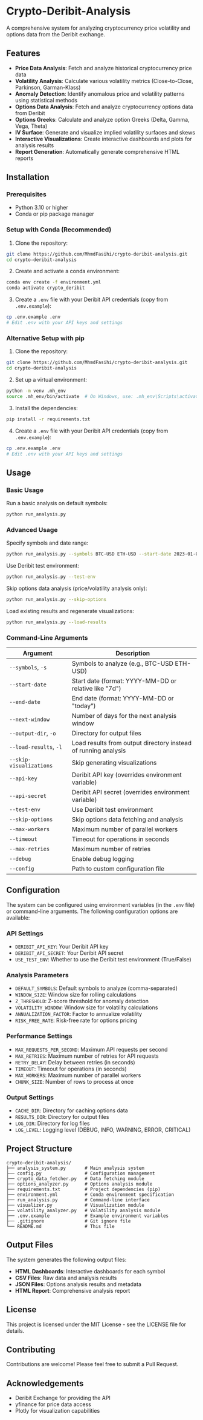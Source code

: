 # Crypto-Deribit-Analysis

A comprehensive system for analyzing cryptocurrency price volatility and options data from the Deribit exchange.

## Features

- **Price Data Analysis**: Fetch and analyze historical cryptocurrency price data
- **Volatility Analysis**: Calculate various volatility metrics (Close-to-Close, Parkinson, Garman-Klass)
- **Anomaly Detection**: Identify anomalous price and volatility patterns using statistical methods
- **Options Data Analysis**: Fetch and analyze cryptocurrency options data from Deribit
- **Options Greeks**: Calculate and analyze option Greeks (Delta, Gamma, Vega, Theta)
- **IV Surface**: Generate and visualize implied volatility surfaces and skews
- **Interactive Visualizations**: Create interactive dashboards and plots for analysis results
- **Report Generation**: Automatically generate comprehensive HTML reports

## Installation

### Prerequisites

- Python 3.10 or higher
- Conda or pip package manager

### Setup with Conda (Recommended)

1. Clone the repository:
```bash
git clone https://github.com/MhmdFasihi/crypto-deribit-analysis.git
cd crypto-deribit-analysis
```

2. Create and activate a conda environment:
```bash
conda env create -f environment.yml
conda activate crypto_deribit
```

3. Create a `.env` file with your Deribit API credentials (copy from `.env.example`):
```bash
cp .env.example .env
# Edit .env with your API keys and settings
```

### Alternative Setup with pip

1. Clone the repository:
```bash
git clone https://github.com/MhmdFasihi/crypto-deribit-analysis.git
cd crypto-deribit-analysis
```

2. Set up a virtual environment:
```bash
python -m venv .mh_env
source .mh_env/bin/activate  # On Windows, use: .mh_env\Scripts\activate
```

3. Install the dependencies:
```bash
pip install -r requirements.txt
```

4. Create a `.env` file with your Deribit API credentials (copy from `.env.example`):
```bash
cp .env.example .env
# Edit .env with your API keys and settings
```

## Usage

### Basic Usage

Run a basic analysis on default symbols:

```bash
python run_analysis.py
```

### Advanced Usage

Specify symbols and date range:

```bash
python run_analysis.py --symbols BTC-USD ETH-USD --start-date 2023-01-01 --end-date today
```

Use Deribit test environment:

```bash
python run_analysis.py --test-env
```

Skip options data analysis (price/volatility analysis only):

```bash
python run_analysis.py --skip-options
```

Load existing results and regenerate visualizations:

```bash
python run_analysis.py --load-results
```

### Command-Line Arguments

| Argument | Description |
|----------|-------------|
| `--symbols`, `-s` | Symbols to analyze (e.g., BTC-USD ETH-USD) |
| `--start-date` | Start date (format: YYYY-MM-DD or relative like "7d") |
| `--end-date` | End date (format: YYYY-MM-DD or "today") |
| `--next-window` | Number of days for the next analysis window |
| `--output-dir`, `-o` | Directory for output files |
| `--load-results`, `-l` | Load results from output directory instead of running analysis |
| `--skip-visualizations` | Skip generating visualizations |
| `--api-key` | Deribit API key (overrides environment variable) |
| `--api-secret` | Deribit API secret (overrides environment variable) |
| `--test-env` | Use Deribit test environment |
| `--skip-options` | Skip options data fetching and analysis |
| `--max-workers` | Maximum number of parallel workers |
| `--timeout` | Timeout for operations in seconds |
| `--max-retries` | Maximum number of retries |
| `--debug` | Enable debug logging |
| `--config` | Path to custom configuration file |

## Configuration

The system can be configured using environment variables (in the `.env` file) or command-line arguments. The following configuration options are available:

### API Settings

- `DERIBIT_API_KEY`: Your Deribit API key
- `DERIBIT_API_SECRET`: Your Deribit API secret
- `USE_TEST_ENV`: Whether to use the Deribit test environment (True/False)

### Analysis Parameters

- `DEFAULT_SYMBOLS`: Default symbols to analyze (comma-separated)
- `WINDOW_SIZE`: Window size for rolling calculations
- `Z_THRESHOLD`: Z-score threshold for anomaly detection
- `VOLATILITY_WINDOW`: Window size for volatility calculations
- `ANNUALIZATION_FACTOR`: Factor to annualize volatility
- `RISK_FREE_RATE`: Risk-free rate for options pricing

### Performance Settings

- `MAX_REQUESTS_PER_SECOND`: Maximum API requests per second
- `MAX_RETRIES`: Maximum number of retries for API requests
- `RETRY_DELAY`: Delay between retries (in seconds)
- `TIMEOUT`: Timeout for operations (in seconds)
- `MAX_WORKERS`: Maximum number of parallel workers
- `CHUNK_SIZE`: Number of rows to process at once

### Output Settings

- `CACHE_DIR`: Directory for caching options data
- `RESULTS_DIR`: Directory for output files
- `LOG_DIR`: Directory for log files
- `LOG_LEVEL`: Logging level (DEBUG, INFO, WARNING, ERROR, CRITICAL)

## Project Structure

```
crypto-deribit-analysis/
├── analysis_system.py       # Main analysis system
├── config.py                # Configuration management
├── crypto_data_fetcher.py   # Data fetching module
├── options_analyzer.py      # Options analysis module
├── requirements.txt         # Project dependencies (pip)
├── environment.yml          # Conda environment specification
├── run_analysis.py          # Command-line interface
├── visualizer.py            # Visualization module
├── volatility_analyzer.py   # Volatility analysis module
├── .env.example             # Example environment variables
├── .gitignore               # Git ignore file
└── README.md                # This file
```

## Output Files

The system generates the following output files:

- **HTML Dashboards**: Interactive dashboards for each symbol
- **CSV Files**: Raw data and analysis results
- **JSON Files**: Options analysis results and metadata
- **HTML Report**: Comprehensive analysis report

## License

This project is licensed under the MIT License - see the LICENSE file for details.

## Contributing

Contributions are welcome! Please feel free to submit a Pull Request.

## Acknowledgements

- Deribit Exchange for providing the API
- yfinance for price data access
- Plotly for visualization capabilities
